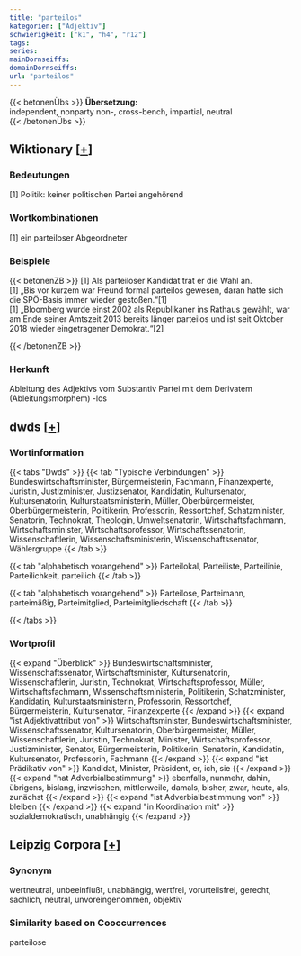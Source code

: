 ```yaml
---
title: "parteilos"
kategorien: ["Adjektiv"]
schwierigkeit: ["k1", "h4", "r12"]
tags:
series:
mainDornseiffs:
domainDornseiffs:
url: "parteilos"
---
```


{{< betonenÜbs >}}
**Übersetzung:**  
independent, nonparty non-, cross-bench, impartial, neutral  
{{< /betonenÜbs >}}

## Wiktionary [[+](https://de.wiktionary.org/wiki/parteilos)]

### Bedeutungen
[1] Politik: keiner politischen Partei angehörend  

### Wortkombinationen
[1] ein parteiloser Abgeordneter  

### Beispiele
{{< betonenZB >}}
[1] Als parteiloser Kandidat trat er die Wahl an.  
[1] „Bis vor kurzem war Freund formal parteilos gewesen, daran hatte sich die SPÖ-Basis immer wieder gestoßen.“[1]  
[1] „Bloomberg wurde einst 2002 als Republikaner ins Rathaus gewählt, war am Ende seiner Amtszeit 2013 bereits länger parteilos und ist seit Oktober 2018 wieder eingetragener Demokrat.“[2]  

{{< /betonenZB >}}
### Herkunft
Ableitung des Adjektivs vom Substantiv Partei mit dem Derivatem (Ableitungsmorphem) -los  



## dwds [[+](https://www.dwds.de/wb/parteilos)]

### Wortinformation
{{< tabs "Dwds" >}}
{{< tab "Typische Verbindungen" >}}
Bundeswirtschaftsminister, Bürgermeisterin, Fachmann, Finanzexperte, Juristin, Justizminister, Justizsenator, Kandidatin, Kultursenator, Kultursenatorin, Kulturstaatsministerin, Müller, Oberbürgermeister, Oberbürgermeisterin, Politikerin, Professorin, Ressortchef, Schatzminister, Senatorin, Technokrat, Theologin, Umweltsenatorin, Wirtschaftsfachmann, Wirtschaftsminister, Wirtschaftsprofessor, Wirtschaftssenatorin, Wissenschaftlerin, Wissenschaftsministerin, Wissenschaftssenator, Wählergruppe
{{< /tab >}}

{{< tab "alphabetisch vorangehend" >}}
Parteilokal, Parteiliste, Parteilinie, Parteilichkeit, parteilich
{{< /tab >}}

{{< tab "alphabetisch vorangehend" >}}
Parteilose, Parteimann, parteimäßig, Parteimitglied, Parteimitgliedschaft
{{< /tab >}}

{{< /tabs >}}

### Wortprofil
{{< expand "Überblick" >}} Bundeswirtschaftsminister, Wissenschaftssenator, Wirtschaftsminister, Kultursenatorin, Wissenschaftlerin, Juristin, Technokrat, Wirtschaftsprofessor, Müller, Wirtschaftsfachmann, Wissenschaftsministerin, Politikerin, Schatzminister, Kandidatin, Kulturstaatsministerin, Professorin, Ressortchef, Bürgermeisterin, Kultursenator, Finanzexperte {{< /expand >}}
{{< expand "ist Adjektivattribut von" >}} Wirtschaftsminister, Bundeswirtschaftsminister, Wissenschaftssenator, Kultursenatorin, Oberbürgermeister, Müller, Wissenschaftlerin, Juristin, Technokrat, Minister, Wirtschaftsprofessor, Justizminister, Senator, Bürgermeisterin, Politikerin, Senatorin, Kandidatin, Kultursenator, Professorin, Fachmann {{< /expand >}}
{{< expand "ist Prädikativ von" >}} Kandidat, Minister, Präsident, er, ich, sie {{< /expand >}}
{{< expand "hat Adverbialbestimmung" >}} ebenfalls, nunmehr, dahin, übrigens, bislang, inzwischen, mittlerweile, damals, bisher, zwar, heute, als, zunächst {{< /expand >}}
{{< expand "ist Adverbialbestimmung von" >}} bleiben {{< /expand >}}
{{< expand "in Koordination mit" >}} sozialdemokratisch, unabhängig {{< /expand >}}

## Leipzig Corpora [[+](https://corpora.uni-leipzig.de/en/res?word=parteilos&corpusId=deu_newscrawl-public_2018)]


### Synonym
wertneutral, unbeeinflußt, unabhängig, wertfrei, vorurteilsfrei, gerecht, sachlich, neutral, unvoreingenommen, objektiv


### Similarity based on Cooccurrences
parteilose

